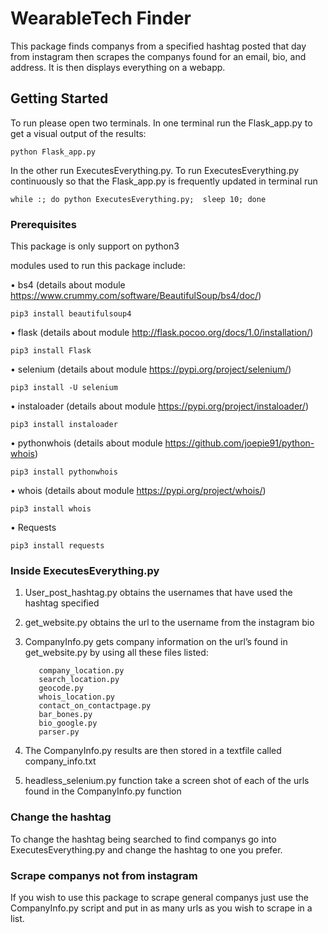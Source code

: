 # WearableTech Finder

This package finds companys from a specified hashtag posted that day from instagram then scrapes the companys found for an email, bio, and address. It is then displays everything on a webapp.

## Getting Started

To run please open two terminals. In one terminal run the Flask_app.py to get a visual output of the results:
```
python Flask_app.py
```
In the other run ExecutesEverything.py. To run ExecutesEverything.py continuously so that the Flask_app.py is frequently updated in terminal run 

```
while :; do python ExecutesEverything.py;  sleep 10; done
```

### Prerequisites
This package is only support on python3 

modules used to run this package include: 

•	bs4  (details about module  https://www.crummy.com/software/BeautifulSoup/bs4/doc/)
```
pip3 install beautifulsoup4
```
•	flask (details about module http://flask.pocoo.org/docs/1.0/installation/)
```
pip3 install Flask
```
•	selenium (details about module https://pypi.org/project/selenium/)
```
pip3 install -U selenium
```
•	instaloader (details about module https://pypi.org/project/instaloader/)
```
pip3 install instaloader
```
•	pythonwhois (details about module https://github.com/joepie91/python-whois)
```
pip3 install pythonwhois
```
• whois (details about module https://pypi.org/project/whois/)
```
pip3 install whois
```
• Requests
```
pip3 install requests
```

### Inside ExecutesEverything.py

1) User_post_hashtag.py obtains the usernames that have used the hashtag specified 
2) get_website.py obtains the url to the username from the instagram bio
3) CompanyInfo.py gets company information on the url’s found in get_website.py by using all these files listed:

          company_location.py
          search_location.py
          geocode.py
          whois_location.py
          contact_on_contactpage.py
          bar_bones.py
          bio_google.py
          parser.py


4) The CompanyInfo.py results are then stored in a textfile called company_info.txt
5) headless_selenium.py function take a screen shot of each of the urls found in the CompanyInfo.py function

### Change the hashtag

To change the hashtag being searched to find companys go into ExecutesEverything.py and change the hashtag to one you prefer.

### Scrape companys not from instagram

If you wish to use this package to scrape general companys just use the CompanyInfo.py script and put in as many urls as you wish to scrape in a list. 
